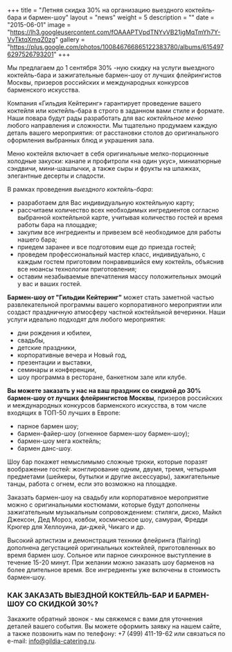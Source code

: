 +++
title = "Летняя скидка 30% на организацию выездного коктейль-бара и бармен-шоу"
layout = "news"
weight = 5
description = ""
date = "2015-06-01"
image = "https://lh3.googleusercontent.com/fOAAAPTVpdTNYvVB21jgMqTmYh7Y-VvTktqXmqZ0zg"
gallery = "https://plus.google.com/photos/100846766865122383780/albums/6154976297526793201"
+++

Мы предлагаем до 1 сентября 30% -ную скидку на услуги выездного коктейль-бара и зажигательные бармен-шоу от лучших флейрингистов Москвы, призеров российских и международных конкурсов барменского искусства.

<!--more-->

Компания «Гильдия Кейтеринг» гарантирует проведение вашего коктейля или коктейль-бара в строго в заданном вами стиле и формате. Наши повара будут рады разработать для вас _коктейльное меню_ любого направления и сложности. Мы тщательно продумаем каждую деталь вашего мероприятия: от расстановки столов до оригинального оформления выбранных блюд и украшения зала.

Меню коктейля включает в себя оригинальные мелко-порционные холодные закуски: канапе и профитроли «на один укус», миниатюрные сэндвичи, мини-шашлычки, а также сыры и фрукты на шпажках, элегантные десерты и сладости.

В рамках проведения _выездного коктейль-бара_:

- разработаем для Вас индивидуальную коктейльную карту;
- рассчитаем количество всех необходимых ингредиентов согласно выбранной коктейльной карте, учитывая количество гостей и время работы бара на площадке;
- закупим все ингредиенты и привезем всё необходимое для работы нашего бара;
- приедем заранее и все подготовим еще до приезда гостей;
- проведем профессиональный мастер класс, индивидуально, с каждым гостем приготовим понравившийся ему коктейль, объяснив все нюансы технологии приготовления;
- оставим незабываемые впечатления массу положительных эмоций у вас и ваших гостей.

**Бармен-шоу от "Гильдии Кейтеринг"** может стать заметной частью развлекательной программы вашего корпоративного мероприятии или создаст праздничную атмосферу частной коктейльной вечеринки. Наши услуги идеально подходят для любого мероприятия:

- дни рождения и юбилеи,
- свадьбы,
- детские праздники,
- корпоративные вечера и Новый год,
- презентации и выставки,
- семинары и конференции,
- шоу программа в ресторане, банкетном зале или клубе.

**Вы можете заказать у нас на ваш праздник со скидкой до 30% бармен-шоу от лучших флейрингистов Москвы**, призеров российских и международных конкурсов барменского искусства, в том числе входящих в ТОП-50 лучших в Европе:

- парное бармен шоу;
- бармен-файер-шоу (огненное бармен-шоу бармен-шоу);
- бармен-шоу мега коктейль;
- бармен данс-шоу.

Шоу бар покажет немыслимымо сложные трюки, которые поразят воображение гостей: жонглирование одним, двумя, тремя, четырьмя предметами (шейкеры, бутылки и другие аксессуары), зажигательные танцы, работа с огнем, если это возможно на площадке.

Заказать бармен-шоу на свадьбу или корпоративное мероприятие можно с оригинальными костюмами, которые будут дополнены зажигательным музыкальным сопровождением: стиляги, диско, Майкл Джексон, Дед Мороз, ковбои, космическое шоу, самураи, Фредди Крюгер для Хеллоуина, ди-джей, Чикаго и др.

Высокий артистизм и демонстрация техники флейринга (flairing) дополнена дегустацией оригинальных коктейлей, приготовленных во время бармен шоу.
Сольное или парное синхронное выступление в течение 15-20 минут. При желании можно заказать шоу барменов на более длительное время. Все ингредиенты уже включены в стоимость бармен-шоу.

### КАК ЗАКАЗАТЬ ВЫЕЗДНОЙ КОКТЕЙЛЬ-БАР И БАРМЕН-ШОУ СО СКИДКОЙ 30%?

Закажите обратный звонок - мы свяжемся с вами для уточнения деталей вашего события. Вы можете оформить заявку на нашем сайте, а также позвонить нам по телефону: +7 (499) 411-19-62 или связаться по e-mail: info@gildia-catering.ru.
